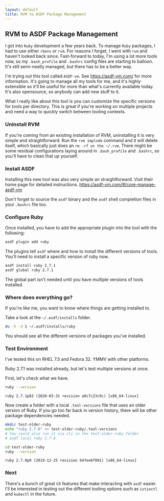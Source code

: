 ```yaml
---
layout: default
title: RVM to ASDF Package Management
---
```


## RVM to ASDF Package Management

I got into `Ruby` development a few years back.  To manage `Ruby` packages, I had to use either `rbenv` or `rvm`.  For reasons I forget, I went with `rvm` and haven't looked back since.  Fast-forward to today, I'm using a lot more tools now, so my `.bash_profile` and `.bashrc` config files are starting to balloon.  It's still semi-neatly managed, but there has to be a better way.

I'm trying out this tool called `ASDF-vm`.  See https://asdf-vm.com/ for more information.  It's going to manage all my tools for me, and it's highly extensible so it'll be useful for more than what's currently available today.  It's also opensource, so anybody can add new stuff to it.

What I really like about this tool is you can customize the specific versions for tools per directory.  This is great if you're working on multiple projects and need a way to quickly switch between tooling contexts.


### Uninstall RVM
If you're coming from an existing installation of RVM, uninstalling it is very simple and straightforward.  Run the `rvm implode` command and it will delete itself, which basically just does an `rm -rf on the ~/.rvm`.  There might be some residual configurations laying around in `.bash_profile` and `.bashrc`, so you'll have to clean that up yourself.  

### Install ASDF
Installing this new tool was also very simple an straightforward.  Visit their home page for detailed instructions.  https://asdf-vm.com/#/core-manage-asdf-vm

Don't forget to source the `asdf` binary and the `asdf` shell completion files in your `.bashrc` file too.


### Configure Ruby

Once installed, you have to add the appropriate plugin into the tool with the following:

```bash
asdf plugin add ruby
```  

The plugins tell `asdf` where and how to install the different versions of tools.  You'll need to install a specific version of ruby now.

```bash
asdf install ruby 2.7.1
asdf global ruby 2.7.1
```
The global part isn't needed until you have multiple versions of tools installed.

### Where does everything go?

If you're like me, you want to know where things are getting installed to.  

Take a look at the `~/.asdf/installs` folder.  

```bash
du -h -d 1 ~/.asdf/installs/ruby
```
You should see all the different versions of packages you've installed.


### Test Environment
I've tested this on RHEL 7.5 and Fedora 32.  YMMV with other platforms.

Ruby 2.7.1 was installed already, but let's test multiple versions at once.

First, let's check what we have.
```bash
ruby --version
```
```text
ruby 2.7.1p83 (2020-03-31 revision a0c7c23c9c) [x86_64-linux]
```

Now create a folder with a local `.tool-versions` file that uses an older version of Ruby.  If you go too far back in version history, there will be other package dependencies needed.

```bash
mkdir test-older-ruby
echo "ruby 2.7.0" >> test-older-ruby/.tool-versions
# You could also run it via cli in the test-older-ruby folder
# asdf local ruby 2.7.0

cd test-older-ruby
ruby --version
```

```text
ruby 2.7.0p0 (2019-12-25 revision 647ee6f091) [x86_64-linux]
```

### Next
There's a bunch of great cli features that make interacting with `asdf` easier.  I'll be interested in testing out the different tooling options such as `istioctl` and `kubectl` in the future.

